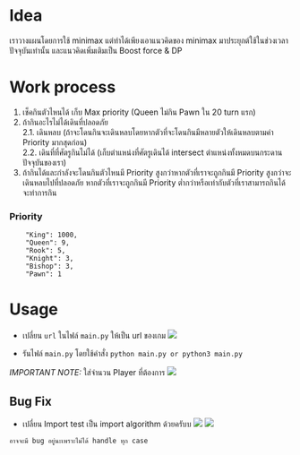 # Idea
เราวางแผนโดยการใช้ minimax แต่ทำได้เพียงเอาแนวคิดของ minimax มาประยุกต์ใช้ในช่วงเวลาปัจจุบันเท่านั้น และแนวคิดเพิ่มเติมเป็น Boost force & DP
# Work process
1. เช็คกินตัวไหนได้ เก็บ Max priority (Queen ไม่กิน Pawn ใน 20 turn แรก) </br>
2. ถ้ากินอะไรไม่ได้เดินที่ปลอดภัย</br>
2.1. เดินหลบ (ถ้าจะโดนกินจะเดินหลบโดยหากตัวที่จะโดนกินมีหลายตัวให้เดินหลบตามค่า Priority มากสุดก่อน)</br>
2.2. เดินที่ที่ศัตรูกินไม่ได้ (เก็บตำแหน่งที่ศัตรูเดินได้ intersect ตำแหน่งทั้งหมดบนกระดานปัจจุบันของเรา)</br>
3. ถ้ากินได้และกำลังจะโดนกินตัวไหนมี Priority สูงกว่าหากตัวที่เราจะถูกกินมี Priority สูงกว่าจะเดินหลบไปที่ปลอดภัย หากตัวที่เราจะถูกกินมี Priority ต่ำกว่าหรือเท่ากับตัวที่เราสามารถกินได้จะทำการกิน</br>

### Priority
```
    "King": 1000,
    "Queen": 9,
    "Rook": 5,
    "Knight": 3,
    "Bishop": 3,
    "Pawn": 1
```

# Usage

- เปลี่ยน `url` ในไฟล์ `main.py` ให้เป็น url ของเกม
  <img src='./assets/url.png'>

- รันไฟล์ `main.py` โดยใช้คำสั่ง `python main.py or python3 main.py`

_IMPORTANT NOTE:_ ใส่จำนวน Player ที่ต้องการ
<img src='./assets/player.png'>

## Bug Fix

- เปลี่ยน Import test เป็น import algorithm ด้วยครับบ
  <img src="./assets/fix-import.png">
  <img src="./assets/fix-import2.png">

`อาจจะมี bug อยู่นะเพราะไม่ได้ handle ทุก case`

